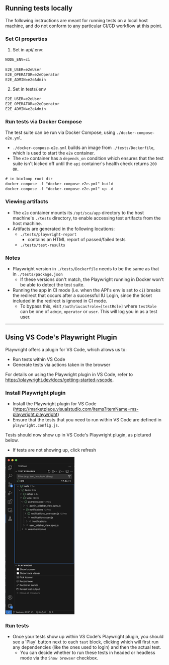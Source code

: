 ## Running tests locally

The following instructions are meant for running tests on a local host machine, and do not conform to any particular CI/CD workflow at this point.

### Set CI properties
1. Set in api/.env:
```
NODE_ENV=ci

E2E_USER=e2eUser
E2E_OPERATOR=e2eOperator
E2E_ADMIN=e2eAdmin
```
2. Set in tests/.env
```
E2E_USER=e2eUser
E2E_OPERATOR=e2eOperator
E2E_ADMIN=e2eAdmin
```

### Run tests via Docker Compose
The test suite can be run via Docker Compose, using `./docker-compose-e2e.yml`.

- `./docker-compose-e2e.yml` builds an image from `./tests/Dockerfile`, which is used to start the `e2e` container.
- The `e2e` container has a `depends_on` condition which ensures that the test suite isn't kicked off until the `api` container's health check returns `200 OK`.

```
# in bioloop root dir
docker-compose -f "docker-compose-e2e.yml" build
docker-compose -f "docker-compose-e2e.yml" up -d
```

### Viewing artifacts
- The `e2e` container mounts its `/opt/sca/app` directory to the host machine's `./tests` directory, to enable accessing test artifacts from the host machine.
- Artifacts are generated in the following locations:
    - `./tests/playwright-report`
        - contains an HTML report of passed/failed tests
    - `./tests/test-results`

### Notes
- Playwright version in `./tests/Dockerfile` needs to be the same as that in `./tests/package.json`
    - If these versions don't match, the Playwright running in Docker won't be able to detect the test suite.
- Running the app in CI mode (i.e. when the API's env is set to `ci`) breaks the redirect that occurs after a successful IU Login, since the ticket included in the redirect is ignored in CI mode.
    - To bypass this, visit `/auth/iucas?role=[testRole]` where `testRole` can be one of `admin`, `operator` or `user`. This will log you in as a test user.

---

## Using VS Code's Playwright Plugin

Playwright offers a plugin for VS Code, which allows us to:
- Run tests within VS Code
- Generate tests via actions taken in the browser

For details on using the Playwright plugin in VS Code, refer to https://playwright.dev/docs/getting-started-vscode.

### Install Playwright plugin
- Install the Playwright plugin for VS Code (https://marketplace.visualstudio.com/items?itemName=ms-playwright.playwright)
- Ensure that the tests that you need to run within VS Code are defined in `playwright.config.js`.

Tests should now show up in VS Code's Playwright plugin, as pictured below.
- If tests are not showing up, click refresh

<img width="220" height="500" src="../assets/playwright_vs_code_plugin.png" >

### Run tests

- Once your tests show up within VS Code's Playwright plugin, you should see a 'Play' button next to each `test` block, clicking which will first run any dependencies (like the ones used to login) and then the actual test.
    - You can decide whether to run these tests in headed or headless mode via the `Show browser` checkbox.

